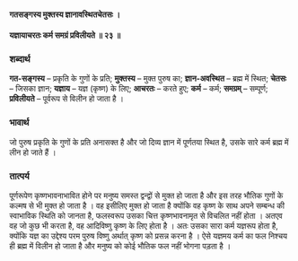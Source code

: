 #### गतसङ्गस्य मुक्तस्य ज्ञानावस्थितचेतसः ।
#### यज्ञायाचरतः कर्म समग्रं प्रविलीयते ॥ २३ ॥

### शब्दार्थ

**गत-सङ्गस्य** – प्रकृति के गुणों के प्रति; **मुक्तस्य** – मुक्त पुरुष का; **ज्ञान-अवस्थित** – ब्रह्म में स्थित; **चेतसः** – जिसका ज्ञान; **यज्ञाय** – यज्ञ (कृष्ण) के लिए; **आचरतः** – करते हुए; **कर्म** – कर्म; **समग्रम्** – सम्पूर्ण; **प्रविलीयते** – पूर्वरूप से विलीन हो जाता है ।

### भावार्थ

जो पुरुष प्रकृति के गुणों के प्रति अनासक्त है और जो दिव्य ज्ञान में पूर्णतया स्थित है, उसके सारे कर्म ब्रह्म में लीन हो जाते हैं ।

### तात्पर्य

पूर्णरूपेण कृष्णभावनाभावित होने पर मनुष्य समस्त द्वन्द्वों से मुक्त हो जाता है और इस तरह भौतिक गुणों के कल्मष से भी मुक्त हो जाता है । वह इसीलिए मुक्त हो जाता है क्योंकि वह कृष्ण के साथ अपने सम्बन्ध की स्वाभाविक स्थिति को जानता है, फलस्वरूप उसका चित्त कृष्णभावनामृत से विचलित नहीं होता । अतएव वह जो कुछ भी करता है, वह आदिविष्णु कृष्ण के लिए होता है । अतः उसका सारा कर्म यज्ञरूप होता है, क्योंकि यज्ञ का उद्देश्य परम पुरुष विष्णु अर्थात् कृष्ण को प्रसन्न करना है । ऐसे यज्ञमय कर्म का फल निश्चय ही ब्रह्म में विलीन हो जाता है और मनुष्य को कोई भौतिक फल नहीं भोगना पड़ता है ।